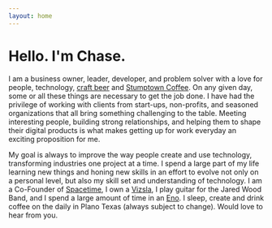```yaml
---
layout: home
---
```

# Hello.  I'm Chase.

I am a business owner, leader, developer, and problem solver with a love for people, technology, [craft beer](http://www.guidelive.com/craft-beer/2015/11/05/beginners-craft-beer-styles-guide?hootPostID=43e235b0083bfd39b0ea3f2c542f59d5) and [Stumptown Coffee](https://www.stumptowncoffee.com/). On any given day, some or all these things are necessary to get the job done. I have had the privilege of working with clients from start-ups, non-profits, and seasoned organizations that all bring something challenging to the table. Meeting interesting people, building strong relationships, and helping them to shape their digital products is what makes getting up for work everyday an exciting proposition for me.

My goal is always to improve the way people create and use technology, transforming industries one project at a time. I spend a large part of my life learning new things and honing new skills in an effort to evolve not only on a personal level, but also my skill set and understanding of technology. I am a Co-Founder of [Spacetime](http://heyspacetime.com), I own a [Vizsla](http://www.akc.org/dog-breeds/vizsla/), I play guitar for the Jared Wood Band, and I spend a large amount of time in an [Eno](https://www.eaglesnestoutfittersinc.com/product/doublenest.html). I sleep, create and drink coffee on the daily in Plano Texas (always subject to change). Would love to hear from you.

